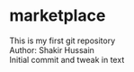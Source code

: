 # marketplace
This is my first git repository 
<br>
Author: Shakir Hussain 
<br> 
Initial commit and tweak in text
